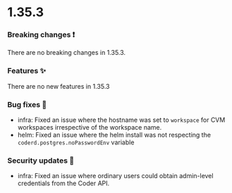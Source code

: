 # 1.35.3

### Breaking changes ❗

There are no breaking changes in 1.35.3.

### Features ✨

There are no new features in 1.35.3

### Bug fixes 🐛

- infra: Fixed an issue where the hostname was set to `workspace` for CVM
  workspaces irrespective of the workspace name.
- helm: Fixed an issue where the helm install was not respecting the
  `coderd.postgres.noPasswordEnv` variable

### Security updates 🔐

- infra: Fixed an issue where ordinary users could obtain admin-level
  credentials from the Coder API.
